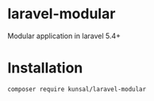 # laravel-modular
Modular application in laravel 5.4+

# Installation
`composer require kunsal/laravel-modular`
